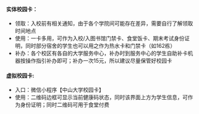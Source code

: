 #### 实体校园卡：
  - 领取：入校前有相关通知，由于各个学院间可能存在差异，需要自行了解领取时间地点
  - 使用：一卡多用，可作为入校/入图书馆门禁卡、食堂饭卡、期末考试身份证明，同时部分宿舍的学生也可以用之作为热水卡和门禁卡（如162栋）
  - 补办：各个校区有各自的大学服务中心，补办时到服务中心的学生自助补卡机器按操作指引补办即可；补办一次15元，所以建议尽量保管好校园卡

#### 虚拟校园卡:
   - 入口：微信小程序【中山大学校园卡】
   - 使用：二维码边框可显示当前健康码状态，同时该界面上方为学生信息，可作为身份证明；同时二维码可用于食堂付费